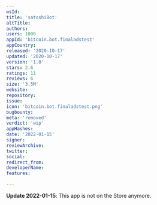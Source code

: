 ```yaml
---
wsId: 
title: 'satoshiBot'
altTitle: 
authors: 
users: 1000
appId: 'bitcoin.bot.finaladstest'
appCountry: 
released: '2020-10-17'
updated: '2020-10-17'
version: '1.0'
stars: 2.6
ratings: 11
reviews: 6
size: '3.5M'
website: 
repository: 
issue: 
icon: 'bitcoin.bot.finaladstest.png'
bugbounty: 
meta: 'removed'
verdict: 'wip'
appHashes: 
date: '2022-01-15'
signer: 
reviewArchive: 
twitter: 
social: 
redirect_from: 
developerName: 
features: 

---
```


**Update 2022-01-15**: This app is not on the Store anymore.
